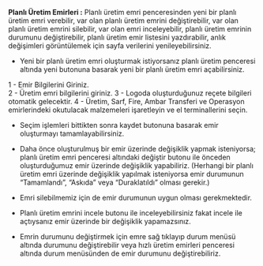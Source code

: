﻿**Planlı Üretim Emirleri :** Planlı üretim emri penceresinden yeni bir planlı üretim emri verebilir, var olan planlı üretim emrini değiştirebilir, var  olan planlı üretim emrini silebilir, var olan emri inceleyebilir,  planlı üretim emrinin durumunu değiştirebilir, planlı üretim emir  listesini  yazdırabilir,  anlık  değişimleri  görüntülemek  için  sayfa verilerini  yenileyebilirsiniz.

- Yeni bir planlı üretim emri oluşturmak istiyorsanız planlı üretim penceresi altında yeni butonuna basarak yeni bir planlı üretim emri açabilirsiniz.

1 - Emir Bilgilerini Giriniz.  
2 - Üretim emri bilgilerini giriniz.
3 - Logoda oluşturduğunuz reçete bilgileri otomatik gelecektir.
4 - Üretim, Sarf, Fire, Ambar Transferi ve Operasyon emirlerindeki okutulacak malzemeleri işaretleyin ve el terminallerini seçin.

- Seçim işlemleri bittikten sonra kaydet butonuna basarak emir oluşturmayı tamamlayabilirsiniz.

- Daha önce oluşturulmuş bir emir üzerinde değişiklik yapmak isteniyorsa; planlı üretim emri penceresi altındaki değiştir butonu ile önceden oluşturduğumuz emir üzerinde değişiklik yapabiliriz. (Herhangi bir planlı üretim emri üzerinde değişiklik yapılmak isteniyorsa emir durumunun “Tamamlandı”, “Askıda” veya “Duraklatıldı” olması gerekir.)

- Emri silebilmemiz için de emir durumunun uygun olması gerekmektedir.

- Planlı üretim emrini incele butonu ile inceleyebilirsiniz fakat incele ile açtıysanız emir üzerinde bir değişiklik yapamazsınız.

- Emrin durumunu değiştirmek için emre sağ tıklayıp durum menüsü altında durumunu değiştirebilir veya hızlı üretim emirleri penceresi altında durum menüsünden de emir durumunu değiştirebiliriz.
